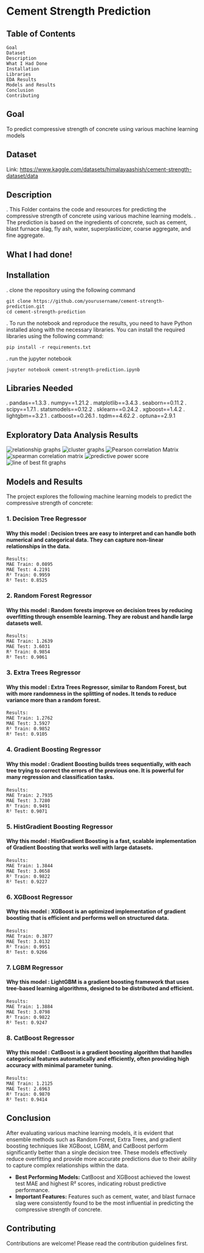 # Cement Strength Prediction

## Table of Contents

```
Goal
Dataset
Description
What I Had Done
Installation
Libraries
EDA Results
Models and Results
Conclusion
Contributing
```

## Goal

To predict compressive strength of concrete using various machine learning models


## Dataset

Link: https://www.kaggle.com/datasets/himalayaashish/cement-strength-dataset/data


## Description

. This Folder contains the code and resources for predicting the compressive strength of concrete using various machine learning models. 
 . The prediction is based on the ingredients of concrete, such as cement, blast furnace slag, fly ash, water, superplasticizer, coarse aggregate, and fine aggregate.


## What I had done!
## Installation
. clone the repository using the following command

```
git clone https://github.com/yourusername/cement-strength-prediction.git
cd cement-strength-prediction
```

. To run the notebook and reproduce the results, you need to have Python installed along with the
necessary libraries. You can install the required libraries using the following command:

```
pip install -r requirements.txt
```

. run the jupyter notebook

```
jupyter notebook cement-strength-prediction.ipynb
```

## Libraries Needed

. pandas==1.3.3
. numpy==1.21.2
. matplotlib==3.4.3
. seaborn==0.11.2
. scipy==1.7.1
. statsmodels==0.12.2
. sklearn==0.24.2
. xgboost==1.4.2
. lightgbm==3.2.1
. catboost==0.26.1
. tqdm==4.62.2
. optuna==2.9.1

## Exploratory Data Analysis Results

![relationship graphs](https://github.com/adi271001/ML-Crate/blob/cement-strength/Cement%20Strength%20Prediction/images/__results___8_0.png?raw=true)
![cluster graphs](https://github.com/adi271001/ML-Crate/blob/cement-strength/Cement%20Strength%20Prediction/images/__results___9_0.png?raw=true)
![Pearson correlation Matrix](https://github.com/adi271001/ML-Crate/blob/cement-strength/Cement%20Strength%20Prediction/images/__results___10_0.png?raw=true)
![spearman correlation matrix](https://github.com/adi271001/ML-Crate/blob/cement-strength/Cement%20Strength%20Prediction/images/__results___11_0.png?raw=true)
![predictive power score](https://github.com/adi271001/ML-Crate/blob/cement-strength/Cement%20Strength%20Prediction/images/__results___12_0.png?raw=true)
![line of best fit graphs](https://github.com/adi271001/ML-Crate/blob/cement-strength/Cement%20Strength%20Prediction/images/__results___13_0.png?raw=true)


## Models and Results

The project explores the following machine learning models to predict the compressive strength
of concrete:

### 1. Decision Tree Regressor

#### Why this model : Decision trees are easy to interpret and can handle both numerical and categorical data. They can capture non-linear relationships in the data.

```
Results:
MAE Train: 0.0895
MAE Test: 4.2191
R² Train: 0.9959
R² Test: 0.8525
```
### 2. Random Forest Regressor

#### Why this model : Random forests improve on decision trees by reducing overfitting through ensemble learning. They are robust and handle large datasets well.

```
Results:
MAE Train: 1.2639
MAE Test: 3.6031
R² Train: 0.9854
R² Test: 0.9061
```
### 3. Extra Trees Regressor

#### Why this model :  Extra Trees Regressor, similar to Random Forest, but with more randomness in the splitting of nodes. It tends to reduce variance more than a random forest.

```
Results:
MAE Train: 1.2762
MAE Test: 3.5927
R² Train: 0.9852
R² Test: 0.9105
```
### 4. Gradient Boosting Regressor

#### Why this model : Gradient Boosting builds trees sequentially, with each tree trying to correct the errors of the previous one. It is powerful for many regression and classification tasks.

```
Results:
MAE Train: 2.7935
MAE Test: 3.7280
R² Train: 0.9491
R² Test: 0.9071
```
### 5. HistGradient Boosting Regressor

#### Why this model : HistGradient Boosting is a fast, scalable implementation of Gradient Boosting that works well with large datasets.

```
Results:
MAE Train: 1.3844
MAE Test: 3.0658
R² Train: 0.9822
R² Test: 0.9227
```
### 6. XGBoost Regressor

#### Why this model : XGBoost is an optimized implementation of gradient boosting that is efficient and performs well on structured data.

```
Results:
MAE Train: 0.3877
MAE Test: 3.0132
R² Train: 0.9951
R² Test: 0.9266
```
### 7. LGBM Regressor

#### Why this model : LightGBM is a gradient boosting framework that uses tree-based learning algorithms, designed to be distributed and efficient.

```
Results:
MAE Train: 1.3884
MAE Test: 3.0798
R² Train: 0.9822
R² Test: 0.9247
```
### 8. CatBoost Regressor

#### Why this model : CatBoost is a gradient boosting algorithm that handles categorical features automatically and efficiently, often providing high accuracy with minimal parameter tuning.

```
Results:
MAE Train: 1.2125
MAE Test: 2.6963
R² Train: 0.9870
R² Test: 0.9414
```

## Conclusion
After evaluating various machine learning models, it is evident that ensemble methods such as Random Forest, Extra Trees, and gradient boosting techniques like XGBoost, LGBM, and CatBoost perform significantly better than a single decision tree. These models effectively reduce overfitting and provide more accurate predictions due to their ability to capture complex relationships within the data.

- **Best Performing Models:** CatBoost and XGBoost achieved the lowest test MAE and highest R² scores, indicating robust predictive performance.
- **Important Features:** Features such as cement, water, and blast furnace slag were consistently found to be the most influential in predicting the compressive strength of concrete.

## Contributing

Contributions are welcome! Please read the contribution guidelines first.




